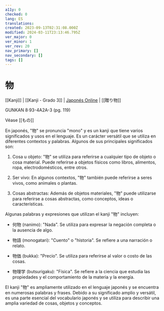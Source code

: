 ```yaml
---
a11y: 0
checked: 0
lang: ES
translations: 
created: 2023-09-13T02:31:08.000Z
modified: 2024-03-11T23:13:46.795Z
ver_major: 0
ver_minor: 1
ver_rev: 20
nav_primary: []
nav_secondary: []
tags: []
---
```

# 物

[[Kanji]] | [[Kanji - Grado 3]] | [Japonés Online](http://japonesonline.com/kanjis/busqueda/?s=%E7%89%A9&x=0&y=0) | [[贈り物]]

GUNKAN 8·93-4A2A-3 (pg. 119)

Véase [[もの]]

En japonés, "物" se pronuncia "mono" y es un kanji que tiene varios significados y usos en el lenguaje. Es un carácter versátil que se utiliza en diferentes contextos y palabras. Algunos de sus principales significados son:

1. Cosa u objeto: "物" se utiliza para referirse a cualquier tipo de objeto o cosa material. Puede referirse a objetos físicos como libros, alimentos, ropa, electrodomésticos, entre otros.
    
2. Ser vivo: En algunos contextos, "物" también puede referirse a seres vivos, como animales o plantas.
    
3. Cosas abstractas: Además de objetos materiales, "物" puede utilizarse para referirse a cosas abstractas, como conceptos, ideas o características.
    

Algunas palabras y expresiones que utilizan el kanji "物" incluyen:

- 何物 (nanimo): "Nada". Se utiliza para expresar la negación completa o la ausencia de algo.
    
- 物語 (monogatari): "Cuento" o "historia". Se refiere a una narración o relato.
    
- 物価 (bukka): "Precio". Se utiliza para referirse al valor o costo de las cosas.
    
- 物理学 (butsurigaku): "Física". Se refiere a la ciencia que estudia las propiedades y el comportamiento de la materia y la energía.
    

El kanji "物" es ampliamente utilizado en el lenguaje japonés y se encuentra en numerosas palabras y frases. Debido a su significado amplio y versátil, es una parte esencial del vocabulario japonés y se utiliza para describir una amplia variedad de cosas, objetos y conceptos.